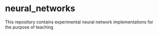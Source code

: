 # neural_networks
This repository contains experimental neural network implementations for the purpose of teaching
